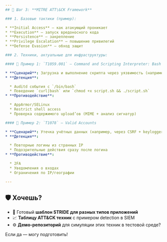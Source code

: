 ```yaml
---
## 🧠 Шаг 3: **MITRE ATT\&CK Framework**

### 1. Базовые тактики (пример):

* **Initial Access** — как атакующий проникает
* **Execution** — запуск вредоносного кода
* **Persistence** — закрепление
* **Privilege Escalation** — повышение привилегий
* **Defense Evasion** — обход защит

### 2. Техники, актуальные для инфраструктуры:

#### 🔹 Пример 1: `T1059.001` — Command and Scripting Interpreter: Bash

* **Сценарий**: Загрузка и выполнение скрипта через уязвимость (например, file upload).
* **Детекция**:

  * Auditd события с `/bin/bash`
  * Поведение `curl|bash` или `chmod +x script.sh && ./script.sh`
* **Противодействие**:

  * AppArmor/SELinux
  * Restrict shell access
  * Проверка содержимого upload’ов (MIME + анализ сигнатур)

#### 🔹 Пример 2: `T1078` — Valid Accounts

* **Сценарий**: Утечка учётных данных (например, через CSRF + keylogger)
* **Детекция**:

  * Повторные логины из странных IP
  * Подозрительные действия сразу после логина
* **Противодействие**:

  * 2FA
  * Уведомления о входах
  * Ограничения по IP/географии

---
```


## 🛡️ Хочешь?

* 📌 Готовый **шаблон STRIDE для разных типов приложений**
* 📈 **Таблицу ATT\&CK техник** с примером detection в SIEM
* ⚙️ **Демо-репозиторий** для симуляции этих техник в тестовой среде?

Если да — могу подготовить!

